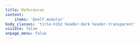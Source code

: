```yaml
---
title: References
content:
    items: '@self.modular'
body_classes: 'title-h1h2 header-dark header-transparent'
visible: false
onpage_menu: false
---
```



